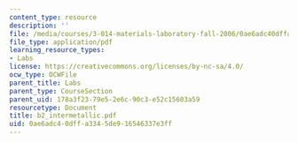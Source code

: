 ```yaml
---
content_type: resource
description: ''
file: /media/courses/3-014-materials-laboratory-fall-2006/0ae6adc40dffa3345de916546337e3ff_b2_intermetallic.pdf
file_type: application/pdf
learning_resource_types:
- Labs
license: https://creativecommons.org/licenses/by-nc-sa/4.0/
ocw_type: OCWFile
parent_title: Labs
parent_type: CourseSection
parent_uid: 178a3f23-79e5-2e6c-90c3-e52c15603a59
resourcetype: Document
title: b2_intermetallic.pdf
uid: 0ae6adc4-0dff-a334-5de9-16546337e3ff
---
```

